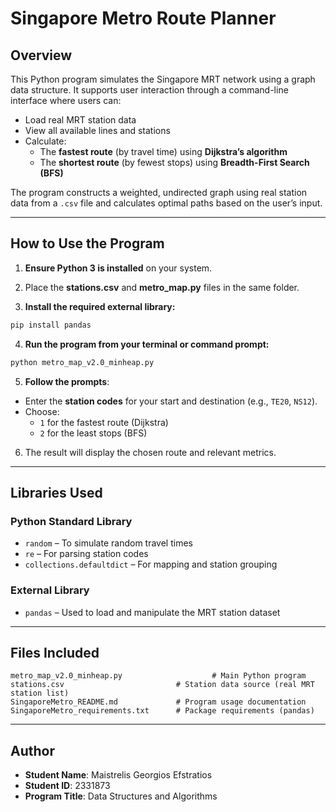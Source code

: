 
# Singapore Metro Route Planner

## Overview

This Python program simulates the Singapore MRT network using a graph data structure. It supports user interaction through a command-line interface where users can:
- Load real MRT station data
- View all available lines and stations
- Calculate:
  - The **fastest route** (by travel time) using **Dijkstra’s algorithm**
  - The **shortest route** (by fewest stops) using **Breadth-First Search (BFS)**

The program constructs a weighted, undirected graph using real station data from a `.csv` file and calculates optimal paths based on the user’s input.

---

## How to Use the Program

1. **Ensure Python 3 is installed** on your system.

2. Place the **stations.csv** and **metro_map.py** files in the same folder.

3. **Install the required external library:**

```bash
pip install pandas
```

4. **Run the program from your terminal or command prompt:**

```bash
python metro_map_v2.0_minheap.py
```

5. **Follow the prompts**:
- Enter the **station codes** for your start and destination (e.g., `TE20`, `NS12`).
- Choose:
  - `1` for the fastest route (Dijkstra)
  - `2` for the least stops (BFS)

6. The result will display the chosen route and relevant metrics.

---

## Libraries Used

### Python Standard Library
- `random` – To simulate random travel times
- `re` – For parsing station codes
- `collections.defaultdict` – For mapping and station grouping

### External Library
- `pandas` – Used to load and manipulate the MRT station dataset

---

## Files Included

```
metro_map_v2.0_minheap.py                    # Main Python program
stations.csv                         # Station data source (real MRT station list)
SingaporeMetro_README.md             # Program usage documentation
SingaporeMetro_requirements.txt      # Package requirements (pandas)
```

---

## Author
- **Student Name**: Maistrelis Georgios Efstratios  
- **Student ID**: 2331873  
- **Program Title**: Data Structures and Algorithms
